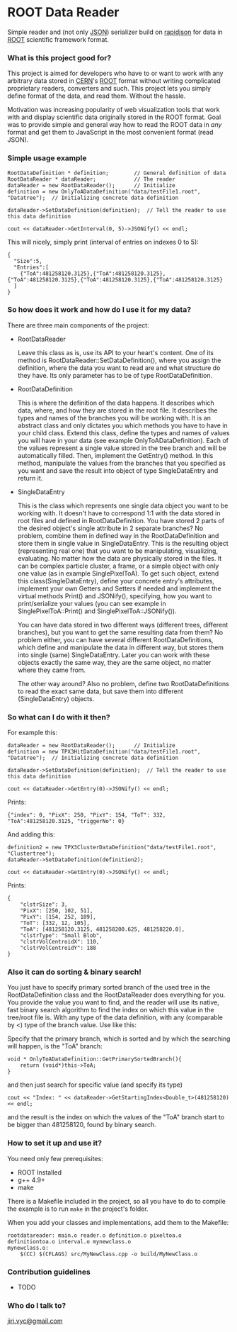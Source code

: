# ROOT Data Reader #

Simple reader and (not only [JSON](http://json.org/)) serializer build on [rapidjson](https://github.com/miloyip/rapidjson) for data in [ROOT](https://root.cern.ch/) scientific framework format.

### What is this project good for? ###

This project is aimed for developers who have to or want to work with any arbitrary data stored in [CERN](http://home.cern/)'s [ROOT](https://root.cern.ch/) format without writing complicated proprietary readers, converters and such. This project lets you simply define format of the data, and read them. Without the hassle.

Motivation was increasing popularity of web visualization tools that work with and display scientific data originally stored in the ROOT format. Goal was to provide simple and general way how to read the ROOT data in *any* format and get them to JavaScript in the most convenient format (read JSON).

### Simple usage example ###

~~~~~~~~~~~~~~~{.c}
RootDataDefinition * definition;        // General definition of data 
RootDataReader * dataReader;            // The reader
dataReader = new RootDataReader();      // Initialize
definition = new OnlyToADataDefinition("data/testFile1.root", "Datatree");  // Initializing concrete data definition

dataReader->SetDataDefinition(definition);  // Tell the reader to use this data definition

cout << dataReader->GetInterval(0, 5)->JSONify() << endl;
~~~~~~~~~~~~~~~
This will nicely, simply print (interval of entries on indexes 0 to 5):
~~~~~~~~~~~~~~~{.js}
{
  "Size":5,
  "Entries":[
    {"ToA":481258120.3125},{"ToA":481258120.3125},{"ToA":481258120.3125},{"ToA":481258120.3125},{"ToA":481258120.3125}
  ]
}
~~~~~~~~~~~~~~~
### So how does it work and how do I use it for my data? ###

There are three main components of the project:

- RootDataReader

     Leave this class as is, use its API to your heart's content. One of its method is RootDataReader::SetDataDefinition(), where you assign the definition, where the data you want to read are and what structure do they have. Its only parameter has to be of type RootDataDefinition.

- RootDataDefinition

     This is where the definition of the data happens. It describes which data, where, and how they are stored in the root file. It describes the types and names of the branches you will be working with. It is an abstract class and only dictates you which methods you have to have in your child class. Extend this class, define the types and names of values you will have in your data (see example OnlyToADataDefinition). Each of the values represent a single value stored in the tree branch and will be automatically filled. Then, implement the GetEntry() method. In this method, manipulate the values from the branches that you specified as you want and save the result into object of type SingleDataEntry and return it.

- SingleDataEntry

     This is the class which represents one single data object you want to be working with. It doesn't have to correspond 1:1 with the data stored in root files and defined in RootDataDefinition. You have stored 2 parts of the desired object's single attribute in 2 separate branches? No problem, combine them in defined way in the RootDataDefinition and store them in single value in SingleDataEntry. This is the resulting object (representing real one) that you want to be manipulating, visualizing, evaluating. No matter how the data are physically stored in the files. It can be complex particle cluster, a frame, or a simple object with only one value (as in example SinglePixelToA). To get such object, extend this class(SingleDataEntry), define your concrete entry's attributes, implement your own Getters and Setters if needed and implement the virtual methods Print() and JSONify(), specifying, how you want to print/serialize your values (you can see example in SinglePixelToA::Print() and SinglePixelToA::JSONify()).

     You can have data stored in two different ways (different trees, different branches), but you want to get the same resulting data from them? No problem either, you can have several different RootDataDefinitions, which define and manipulate the data in different way, but stores them into single (same) SingleDataEntry. Later you can work with these objects exactly the same way, they are the same object, no matter where they came from.
     
     The other way around? Also no problem, define two RootDataDefinitions to read the exact same data, but save them into different (SingleDataEntry) objects. 

### So what can I do with it then? ###

For example this:

~~~~~~~~~~~~~~~{.c}
dataReader = new RootDataReader();      // Initialize
definition = new TPX3HitDataDefinition("data/testFile1.root", "Datatree");  // Initializing concrete data definition

dataReader->SetDataDefinition(definition);  // Tell the reader to use this data definition

cout << dataReader->GetEntry(0)->JSONify() << endl;
~~~~~~~~~~~~~~~

Prints:

~~~~~~~~~~~~~~~{.js}
{"index": 0, "PixX": 250, "PixY": 154, "ToT": 332, "ToA":481258120.3125, "triggerNo": 0}
~~~~~~~~~~~~~~~

And adding this:

~~~~~~~~~~~~~~~{.c}
definition2 = new TPX3ClusterDataDefinition("data/testFile1.root", "Clustertree");
dataReader->SetDataDefinition(definition2);

cout << dataReader->GetEntry(0)->JSONify() << endl;
~~~~~~~~~~~~~~~

Prints:

~~~~~~~~~~~~~~~{.js}
{
    "clstrSize": 3, 
    "PixX": [250, 102, 51], 
    "PixY": [154, 252, 189], 
    "ToT": [332, 12, 105], 
    "ToA": [481258120.3125, 481258200.625, 481258220.0], 
    "clstrType": "Small Blob", 
    "clstrVolCentroidX": 110, 
    "clstrVolCentroidY": 188
}
~~~~~~~~~~~~~~~

### Also it can do sorting & binary search!

You just have to specify primary sorted branch of the used tree in the RootDataDefinition class and the RootDataReader does everything for you. You provide the value you want to find, and the reader will use its native, fast binary search algorithm to find the index on which this value in the tree/root file is. With any type of the data definition, with any (comparable by <) type of the branch value. Use like this:

Specify that the primary branch, which is sorted and by which the searching will happen, is the "ToA" branch:
~~~~~~~~~~~~~~~{.c}
void * OnlyToADataDefinition::GetPrimarySortedBranch(){
    return (void*)this->ToA;
}
~~~~~~~~~~~~~~~

and then just search for specific value (and specify its type)

~~~~~~~~~~~~~~~{.c}
cout << "Index: " << dataReader->GetStartingIndex<Double_t>(481258120) << endl;
~~~~~~~~~~~~~~~

and the result is the index on which the values of the "ToA" branch start to be bigger than 481258120, found by binary search.


### How to set it up and use it? ###

You need only few prerequisites:

- ROOT Installed
- g++ 4.9+
- make

There is a Makefile included in the project, so all you have to do to compile the example is to run `make` in the project's folder.

When you add your classes and implementations, add them to the Makefile:

~~~~~~~~~~~~~~~{.make}
rootdatareader: main.o reader.o definition.o pixeltoa.o definitiontoa.o interval.o mynewclass.o
mynewclass.o:
	$(CC) $(CFLAGS) src/MyNewClass.cpp -o build/MyNewClass.o
~~~~~~~~~~~~~~~

### Contribution guidelines ###

* TODO

### Who do I talk to? ###

[jiri.vyc@gmail.com](mailto:jiri.vyc@gmail.com)